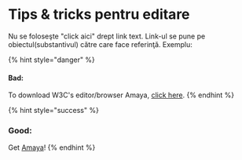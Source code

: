 # Tips & tricks pentru editare

Nu se foloseşte "click aici" drept link text. Link-ul se pune pe obiectul\(substantivul\) către care face referinţă. Exemplu:

{% hint style="danger" %}
#### Bad: 

To download W3C's editor/browser Amaya, [click here](https://www.w3.org/Amaya/). 
{% endhint %}

{% hint style="success" %}
### **Good**: 

Get [Amaya](https://www.w3.org/Amaya/)! 
{% endhint %}



